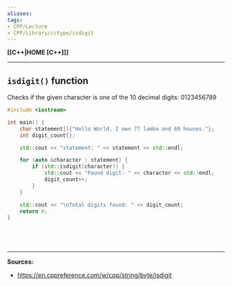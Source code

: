 ```yaml
---
aliases:
tags:
- CPP/Lecture
- CPP/Library/cctype/isdigit
---
```

**[[C++|HOME [C++]]]**

---
## `isdigit()` function
Checks if the given character is one of the 10 decimal digits: 0123456789

```cpp
#include <iostream>

int main() {
    char statement[]{"Hello World, I own 77 lambo and 69 houses."};
    int digit_count{};

    std::cout << "statement: " << statement << std::endl;

    for (auto &character : statement) {
        if (std::isdigit(character)) {
            std::cout << "Found digit: " << character << std::endl;
            digit_count++;
        }
    }

    std::cout << "\nTotal digits found: " << digit_count;
    return 0;
}
```

<br>

# 
---
**Sources:**
- https://en.cppreference.com/w/cpp/string/byte/isdigit
